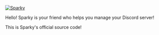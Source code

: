<a href="https://top.gg/bot/752202732902940783">
    <img src="https://top.gg/api/widget/752202732902940783.svg" alt="Sparky" />
</a>

Hello!
Sparky is your friend who helps you manage your Discord server!

This is Sparky's official source code!
